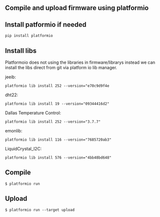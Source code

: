 ## Compile and upload firmware using platformio

## Install patformio if needed

    pip install platformio
    

## Install libs

Platformoio does not using the libraries in firmware/librarys instead we can install the libs direct from git via platform io lib manager.

jeeib:

    platformio lib install 252 --version="e70c9d9f4e

dht22:

    platformio lib install 19 --version="09344416d2"

Dallas Temperature Control:

    platformio lib install 252 --version="3.7.7"
    
emonlib:

    platformio lib install 116 --version="7685720ab3"

LiquidCrystal_I2C:

    platformio lib install 576 --version="4bb48bd648"

## Compile
  
    $ platformio run

## Upload

    $ platformio run --target upload



